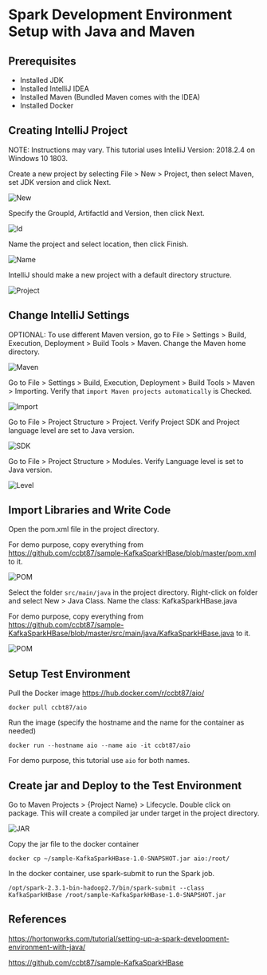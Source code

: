 # Spark Development Environment Setup with Java and Maven

## Prerequisites
* Installed JDK
* Installed IntelliJ IDEA
* Installed Maven (Bundled Maven comes with the IDEA)
* Installed Docker

## Creating IntelliJ Project
NOTE: Instructions may vary. This tutorial uses IntelliJ Version: 2018.2.4 on Windows 10 1803.

Create a new project by selecting File > New > Project, then select Maven, set JDK version and click Next.

![New](images/1.1.PNG)

Specify the GroupId, ArtifactId and Version, then click Next.

![Id](images/1.2.PNG)

Name the project and select location, then click Finish.

![Name](images/1.3.PNG)

IntelliJ should make a new project with a default directory structure.

![Project](images/1.4.PNG)

## Change IntelliJ Settings

OPTIONAL: To use different Maven version, go to File > Settings > Build, Execution, Deployment > Build Tools > Maven. Change the Maven home directory.

![Maven](images/2.1.PNG)

Go to File > Settings > Build, Execution, Deployment > Build Tools > Maven > Importing. Verify that `import Maven projects automatically` is Checked.

![Import](images/2.2.PNG)

Go to File > Project Structure > Project. Verify Project SDK and Project language level are set to Java version.

![SDK](images/2.3.PNG)

Go to File > Project Structure > Modules. Verify Language level is set to Java version.

![Level](images/2.4.PNG)

## Import Libraries and Write Code

Open the pom.xml file in the project directory.

For demo purpose, copy everything from https://github.com/ccbt87/sample-KafkaSparkHBase/blob/master/pom.xml to it.

![POM](images/3.1.PNG)

Select the folder `src/main/java` in the project directory. Right-click on folder and select New > Java Class. Name the class: KafkaSparkHBase.java

For demo purpose, copy everything from https://github.com/ccbt87/sample-KafkaSparkHBase/blob/master/src/main/java/KafkaSparkHBase.java to it.

![POM](images/4.1.PNG)

## Setup Test Environment
Pull the Docker image https://hub.docker.com/r/ccbt87/aio/
```
docker pull ccbt87/aio
```
Run the image (specify the hostname and the name for the container as needed)
```
docker run --hostname aio --name aio -it ccbt87/aio
```
For demo purpose, this tutorial use `aio` for both names.

## Create jar and Deploy to the Test Environment

Go to Maven Projects > {Project Name} > Lifecycle. Double click on package. This will create a compiled jar under target in the project directory.

![JAR](images/6.1.PNG)

Copy the jar file to the docker container
```
docker cp ~/sample-KafkaSparkHBase-1.0-SNAPSHOT.jar aio:/root/
```

In the docker container, use spark-submit to run the Spark job.
```
/opt/spark-2.3.1-bin-hadoop2.7/bin/spark-submit --class KafkaSparkHBase /root/sample-KafkaSparkHBase-1.0-SNAPSHOT.jar
```

## References
https://hortonworks.com/tutorial/setting-up-a-spark-development-environment-with-java/

https://github.com/ccbt87/sample-KafkaSparkHBase
